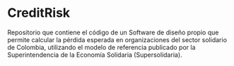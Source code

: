 # CreditRisk
Repositorio que contiene el código de un Software de diseño propio que permite calcular la pérdida esperada en organizaciones del sector solidario de Colombia, utilizando el modelo de referencia publicado por la Superintendencia de la Economía Solidaria (Supersolidaria).
